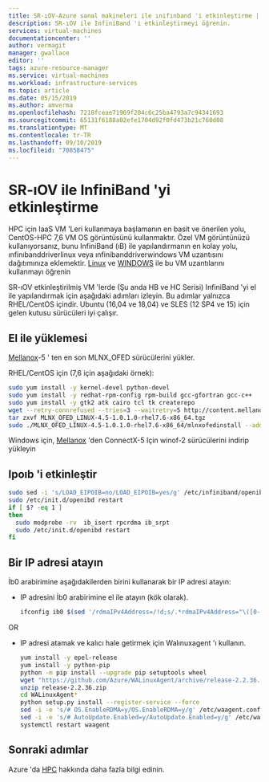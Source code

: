 ```yaml
---
title: SR-ıOV-Azure sanal makineleri ile ınifınband 'i etkinleştirme | Microsoft Docs
description: SR-ıOV ile InfiniBand 'i etkinleştirmeyi öğrenin.
services: virtual-machines
documentationcenter: ''
author: vermagit
manager: gwallace
editor: ''
tags: azure-resource-manager
ms.service: virtual-machines
ms.workload: infrastructure-services
ms.topic: article
ms.date: 05/15/2019
ms.author: amverma
ms.openlocfilehash: 7218fceae71969f204c6c25ba4793a7c94341693
ms.sourcegitcommit: 65131f6188a02efe1704d92f0fd473b21c760d08
ms.translationtype: MT
ms.contentlocale: tr-TR
ms.lasthandoff: 09/10/2019
ms.locfileid: "70858475"
---
```

# <a name="enable-infiniband-with-sr-iov"></a>SR-ıOV ile InfiniBand 'yi etkinleştirme

HPC için IaaS VM 'Leri kullanmaya başlamanın en basit ve önerilen yolu, CentOS-HPC 7,6 VM OS görüntüsünü kullanmaktır. Özel VM görüntünüzü kullanıyorsanız, bunu InfiniBand (ıB) ile yapılandırmanın en kolay yolu, ınfinıbanddriverlinux veya ınfinibanddriverwindows VM uzantısını dağıtımınıza eklemektir.
[Linux](https://docs.microsoft.com/azure/virtual-machines/linux/sizes-hpc#rdma-capable-instances) ve [WINDOWS](https://docs.microsoft.com/azure/virtual-machines/windows/sizes-hpc#rdma-capable-instances) ile bu VM uzantılarını kullanmayı öğrenin

SR-ıOV etkinleştirilmiş VM 'lerde (Şu anda HB ve HC Serisi) InfiniBand 'yi el ile yapılandırmak için aşağıdaki adımları izleyin. Bu adımlar yalnızca RHEL/CentOS içindir. Ubuntu (16,04 ve 18,04) ve SLES (12 SP4 ve 15) için gelen kutusu sürücüleri iyi çalışır.

## <a name="manually-install-ofed"></a>El ile yüklemesi

[Mellanox](https://www.mellanox.com/page/products_dyn?product_family=26)-5 ' ten en son MLNX_OFED sürücülerini yükler.

RHEL/CentOS için (7,6 için aşağıdaki örnek):

```bash
sudo yum install -y kernel-devel python-devel
sudo yum install -y redhat-rpm-config rpm-build gcc-gfortran gcc-c++
sudo yum install -y gtk2 atk cairo tcl tk createrepo
wget --retry-connrefused --tries=3 --waitretry=5 http://content.mellanox.com/ofed/MLNX_OFED-4.5-1.0.1.0/MLNX_OFED_LINUX-4.5-1.0.1.0-rhel7.6-x86_64.tgz
tar zxvf MLNX_OFED_LINUX-4.5-1.0.1.0-rhel7.6-x86_64.tgz
sudo ./MLNX_OFED_LINUX-4.5-1.0.1.0-rhel7.6-x86_64/mlnxofedinstall --add-kernel-support
```

Windows için, [Mellanox](https://www.mellanox.com/page/products_dyn?product_family=32&menu_section=34) 'den ConnectX-5 Için winof-2 sürücülerini indirip yükleyin

## <a name="enable-ipoib"></a>Ipoıb 'i etkinleştir

```bash
sudo sed -i 's/LOAD_EIPOIB=no/LOAD_EIPOIB=yes/g' /etc/infiniband/openib.conf
sudo /etc/init.d/openibd restart
if [ $? -eq 1 ]
then
  sudo modprobe -rv  ib_isert rpcrdma ib_srpt
  sudo /etc/init.d/openibd restart
fi
```

## <a name="assign-an-ip-address"></a>Bir IP adresi atayın

İb0 arabirimine aşağıdakilerden birini kullanarak bir IP adresi atayın:

- IP adresini İb0 arabirimine el ile atayın (kök olarak).

    ```bash
    ifconfig ib0 $(sed '/rdmaIPv4Address=/!d;s/.*rdmaIPv4Address="\([0-9.]*\)".*/\1/' /var/lib/waagent/SharedConfig.xml)/16
    ```

OR

- IP adresi atamak ve kalıcı hale getirmek için Walınuxagent 'ı kullanın.

    ```bash
    yum install -y epel-release
    yum install -y python-pip
    python -m pip install --upgrade pip setuptools wheel
    wget "https://github.com/Azure/WALinuxAgent/archive/release-2.2.36.zip"
    unzip release-2.2.36.zip
    cd WALinuxAgent*
    python setup.py install --register-service --force
    sed -i -e 's/# OS.EnableRDMA=y/OS.EnableRDMA=y/g' /etc/waagent.conf
    sed -i -e 's/# AutoUpdate.Enabled=y/AutoUpdate.Enabled=y/g' /etc/waagent.conf
    systemctl restart waagent
    ```

## <a name="next-steps"></a>Sonraki adımlar

Azure 'da [HPC](https://docs.microsoft.com/azure/architecture/topics/high-performance-computing/) hakkında daha fazla bilgi edinin.
